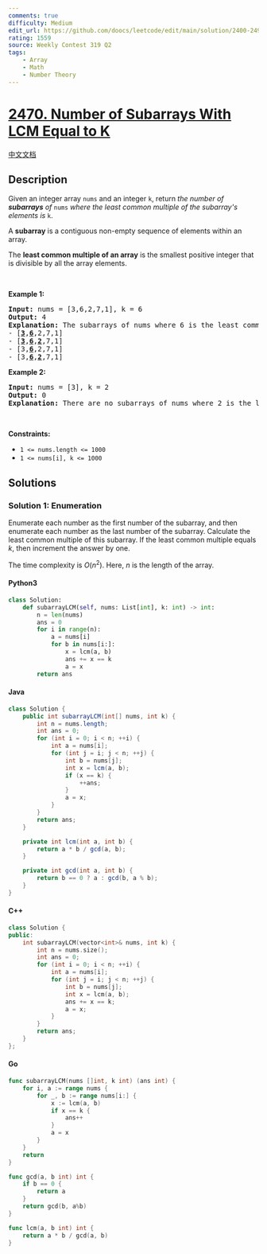 ```yaml
---
comments: true
difficulty: Medium
edit_url: https://github.com/doocs/leetcode/edit/main/solution/2400-2499/2470.Number%20of%20Subarrays%20With%20LCM%20Equal%20to%20K/README_EN.md
rating: 1559
source: Weekly Contest 319 Q2
tags:
    - Array
    - Math
    - Number Theory
---
```


<!-- problem:start -->

# [2470. Number of Subarrays With LCM Equal to K](https://leetcode.com/problems/number-of-subarrays-with-lcm-equal-to-k)

[中文文档](/solution/2400-2499/2470.Number%20of%20Subarrays%20With%20LCM%20Equal%20to%20K/README.md)

## Description

<!-- description:start -->

<p>Given an integer array <code>nums</code> and an integer <code>k</code>, return <em>the number of <strong>subarrays</strong> of </em><code>nums</code><em> where the least common multiple of the subarray&#39;s elements is </em><code>k</code>.</p>

<p>A <strong>subarray</strong> is a contiguous non-empty sequence of elements within an array.</p>

<p>The <strong>least common multiple of an array</strong> is the smallest positive integer that is divisible by all the array elements.</p>

<p>&nbsp;</p>
<p><strong class="example">Example 1:</strong></p>

<pre>
<strong>Input:</strong> nums = [3,6,2,7,1], k = 6
<strong>Output:</strong> 4
<strong>Explanation:</strong> The subarrays of nums where 6 is the least common multiple of all the subarray&#39;s elements are:
- [<u><strong>3</strong></u>,<u><strong>6</strong></u>,2,7,1]
- [<u><strong>3</strong></u>,<u><strong>6</strong></u>,<u><strong>2</strong></u>,7,1]
- [3,<u><strong>6</strong></u>,2,7,1]
- [3,<u><strong>6</strong></u>,<u><strong>2</strong></u>,7,1]
</pre>

<p><strong class="example">Example 2:</strong></p>

<pre>
<strong>Input:</strong> nums = [3], k = 2
<strong>Output:</strong> 0
<strong>Explanation:</strong> There are no subarrays of nums where 2 is the least common multiple of all the subarray&#39;s elements.
</pre>

<p>&nbsp;</p>
<p><strong>Constraints:</strong></p>

<ul>
	<li><code>1 &lt;= nums.length &lt;= 1000</code></li>
	<li><code>1 &lt;= nums[i], k &lt;= 1000</code></li>
</ul>

<!-- description:end -->

## Solutions

<!-- solution:start -->

### Solution 1: Enumeration

Enumerate each number as the first number of the subarray, and then enumerate each number as the last number of the subarray. Calculate the least common multiple of this subarray. If the least common multiple equals $k$, then increment the answer by one.

The time complexity is $O(n^2)$. Here, $n$ is the length of the array.

<!-- tabs:start -->

#### Python3

```python
class Solution:
    def subarrayLCM(self, nums: List[int], k: int) -> int:
        n = len(nums)
        ans = 0
        for i in range(n):
            a = nums[i]
            for b in nums[i:]:
                x = lcm(a, b)
                ans += x == k
                a = x
        return ans
```

#### Java

```java
class Solution {
    public int subarrayLCM(int[] nums, int k) {
        int n = nums.length;
        int ans = 0;
        for (int i = 0; i < n; ++i) {
            int a = nums[i];
            for (int j = i; j < n; ++j) {
                int b = nums[j];
                int x = lcm(a, b);
                if (x == k) {
                    ++ans;
                }
                a = x;
            }
        }
        return ans;
    }

    private int lcm(int a, int b) {
        return a * b / gcd(a, b);
    }

    private int gcd(int a, int b) {
        return b == 0 ? a : gcd(b, a % b);
    }
}
```

#### C++

```cpp
class Solution {
public:
    int subarrayLCM(vector<int>& nums, int k) {
        int n = nums.size();
        int ans = 0;
        for (int i = 0; i < n; ++i) {
            int a = nums[i];
            for (int j = i; j < n; ++j) {
                int b = nums[j];
                int x = lcm(a, b);
                ans += x == k;
                a = x;
            }
        }
        return ans;
    }
};
```

#### Go

```go
func subarrayLCM(nums []int, k int) (ans int) {
	for i, a := range nums {
		for _, b := range nums[i:] {
			x := lcm(a, b)
			if x == k {
				ans++
			}
			a = x
		}
	}
	return
}

func gcd(a, b int) int {
	if b == 0 {
		return a
	}
	return gcd(b, a%b)
}

func lcm(a, b int) int {
	return a * b / gcd(a, b)
}
```

<!-- tabs:end -->

<!-- solution:end -->

<!-- problem:end -->
